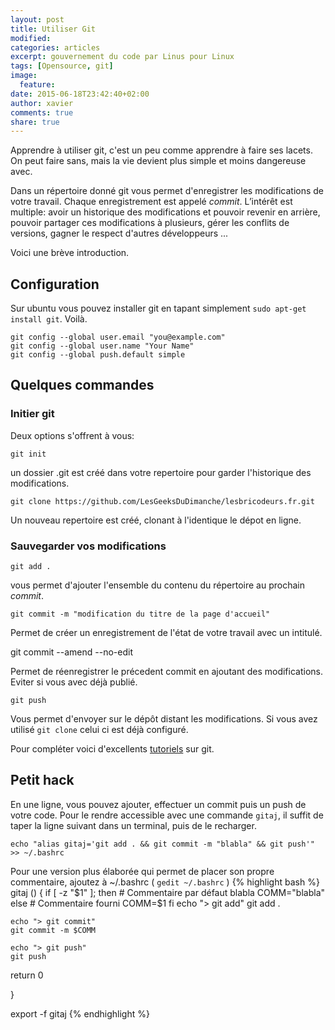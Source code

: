 ```yaml
---
layout: post
title: Utiliser Git
modified:
categories: articles
excerpt: gouvernement du code par Linus pour Linux
tags: [Opensource, git]
image:
  feature:
date: 2015-06-18T23:42:40+02:00
author: xavier
comments: true
share: true
---
```

Apprendre à utiliser git, c'est un peu comme apprendre à faire ses lacets. On peut faire sans, mais la vie devient plus simple et moins dangereuse avec.

Dans un répertoire donné git vous permet d'enregistrer les modifications de votre travail. Chaque enregistrement est appelé *commit*. L’intérêt est multiple: avoir un historique des modifications et pouvoir revenir en arrière, pouvoir partager ces modifications à plusieurs, gérer les conflits de versions, gagner le respect d'autres développeurs ...

Voici une brève introduction.

## Configuration

Sur ubuntu vous pouvez installer git en tapant simplement `sudo apt-get install git`. Voilà.

    git config --global user.email "you@example.com"
    git config --global user.name "Your Name"
    git config --global push.default simple

## Quelques commandes

### Initier git

Deux options s'offrent à vous:

	git init

un dossier .git est créé dans votre repertoire pour garder l'historique des modifications.

	git clone https://github.com/LesGeeksDuDimanche/lesbricodeurs.fr.git

Un nouveau repertoire est créé, clonant à l'identique le dépot en ligne.

### Sauvegarder vos modifications

	git add .

vous permet d'ajouter l'ensemble du contenu du répertoire au prochain *commit*.

	git commit -m "modification du titre de la page d'accueil"

Permet de créer un enregistrement de l'état de votre travail avec un intitulé.

  git commit --amend --no-edit

Permet de réenregistrer le précedent commit en ajoutant des modifications. Eviter si vous avec déjà publié.

	git push

Vous permet d'envoyer sur le dépôt distant les modifications. Si vous avez utilisé `git clone` celui ci est déjà configuré.

Pour compléter voici d'excellents [tutoriels](https://www.atlassian.com/git/tutorials/) sur git.


## Petit hack

En une ligne, vous pouvez ajouter, effectuer un commit puis un push de votre code. Pour le rendre accessible avec une commande `gitaj`, il suffit de taper la ligne suivant dans un terminal, puis de le recharger.

    echo "alias gitaj='git add . && git commit -m "blabla" && git push'" >> ~/.bashrc

Pour une version plus élaborée qui permet de placer son propre commentaire, ajoutez à ~/.bashrc ( `gedit ~/.bashrc` )
{% highlight bash %}
gitaj () {
   if [ -z "$1" ];  then
        # Commentaire par défaut blabla
        COMM="blabla"
       else
        # Commentaire fourni
        COMM=$1
    fi
    echo "> git add"
    git add .

    echo "> git commit"
    git commit -m $COMM

    echo "> git push"
    git push

   return 0

}

export -f gitaj
{% endhighlight %}
